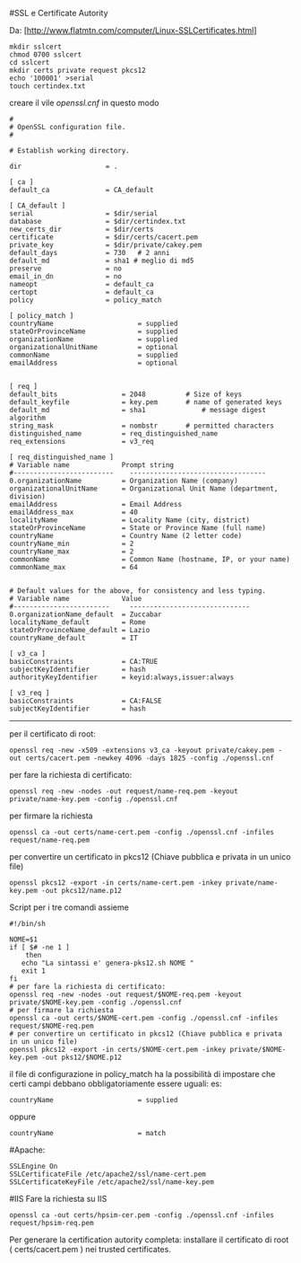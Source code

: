 #SSL e Certificate Autority

Da: [http://www.flatmtn.com/computer/Linux-SSLCertificates.html]

    mkdir sslcert
    chmod 0700 sslcert
    cd sslcert
    mkdir certs private request pkcs12
    echo '100001' >serial
    touch certindex.txt

creare il vile _openssl.cnf_ in questo modo 

```
#
# OpenSSL configuration file.
#

# Establish working directory.

dir						= .

[ ca ]
default_ca				= CA_default

[ CA_default ]
serial					= $dir/serial
database				= $dir/certindex.txt
new_certs_dir			= $dir/certs
certificate		    	= $dir/certs/cacert.pem
private_key			    = $dir/private/cakey.pem
default_days			= 730   # 2 anni
default_md				= sha1 # meglio di md5
preserve				= no
email_in_dn		    	= no
nameopt				    = default_ca
certopt				    = default_ca
policy					= policy_match

[ policy_match ]
countryName                     = supplied
stateOrProvinceName             = supplied
organizationName                = supplied
organizationalUnitName          = optional
commonName                      = supplied
emailAddress                    = optional


[ req ]
default_bits				= 2048			# Size of keys
default_keyfile			    = key.pem		# name of generated keys
default_md					= sha1				# message digest algorithm
string_mask				    = nombstr		# permitted characters
distinguished_name		    = req_distinguished_name
req_extensions			    = v3_req

[ req_distinguished_name ]
# Variable name				Prompt string
#-------------------------	  ----------------------------------
0.organizationName			= Organization Name (company)
organizationalUnitName		= Organizational Unit Name (department, division)
emailAddress				= Email Address
emailAddress_max			= 40
localityName				= Locality Name (city, district)
stateOrProvinceName			= State or Province Name (full name)
countryName				    = Country Name (2 letter code)
countryName_min				= 2
countryName_max				= 2
commonName				    = Common Name (hostname, IP, or your name)
commonName_max				= 64


# Default values for the above, for consistency and less typing.
# Variable name				Value
#------------------------	  ------------------------------
0.organizationName_default	= Zuccabar
localityName_default		= Rome
stateOrProvinceName_default	= Lazio
countryName_default			= IT

[ v3_ca ]
basicConstraints			= CA:TRUE
subjectKeyIdentifier		= hash
authorityKeyIdentifier		= keyid:always,issuer:always

[ v3_req ]
basicConstraints			= CA:FALSE
subjectKeyIdentifier		= hash
```

-----

per il certificato di root:

    openssl req -new -x509 -extensions v3_ca -keyout private/cakey.pem -out certs/cacert.pem -newkey 4096 -days 1825 -config ./openssl.cnf

per fare la richiesta di certificato:

    openssl req -new -nodes -out request/name-req.pem -keyout private/name-key.pem -config ./openssl.cnf

per firmare la richiesta

    openssl ca -out certs/name-cert.pem -config ./openssl.cnf -infiles request/name-req.pem

per convertire un certificato in pkcs12 (Chiave pubblica e privata in un unico file)

    openssl pkcs12 -export -in certs/name-cert.pem -inkey private/name-key.pem -out pkcs12/name.p12


Script per i tre comandi assieme

```
#!/bin/sh

NOME=$1
if [ $# -ne 1 ]
    then
   echo "La sintassi e' genera-pks12.sh NOME "
   exit 1
fi
# per fare la richiesta di certificato:
openssl req -new -nodes -out request/$NOME-req.pem -keyout private/$NOME-key.pem -config ./openssl.cnf
# per firmare la richiesta
openssl ca -out certs/$NOME-cert.pem -config ./openssl.cnf -infiles request/$NOME-req.pem
# per convertire un certificato in pkcs12 (Chiave pubblica e privata in un unico file)
openssl pkcs12 -export -in certs/$NOME-cert.pem -inkey private/$NOME-key.pem -out pks12/$NOME.p12
```

il file di configurazione in policy_match ha la possibilità di impostare che certi campi debbano obbligatoriamente essere uguali:
es: 

    countryName                     = supplied

oppure

    countryName                     = match



#Apache:

    SSLEngine On
    SSLCertificateFile /etc/apache2/ssl/name-cert.pem
    SSLCertificateKeyFile /etc/apache2/ssl/name-key.pem


#IIS
Fare la richiesta su IIS

    openssl ca -out certs/hpsim-cer.pem -config ./openssl.cnf -infiles request/hpsim-req.pem


Per generare la certification autority completa: installare il certificato di root ( certs/cacert.pem ) nei trusted certificates. 
